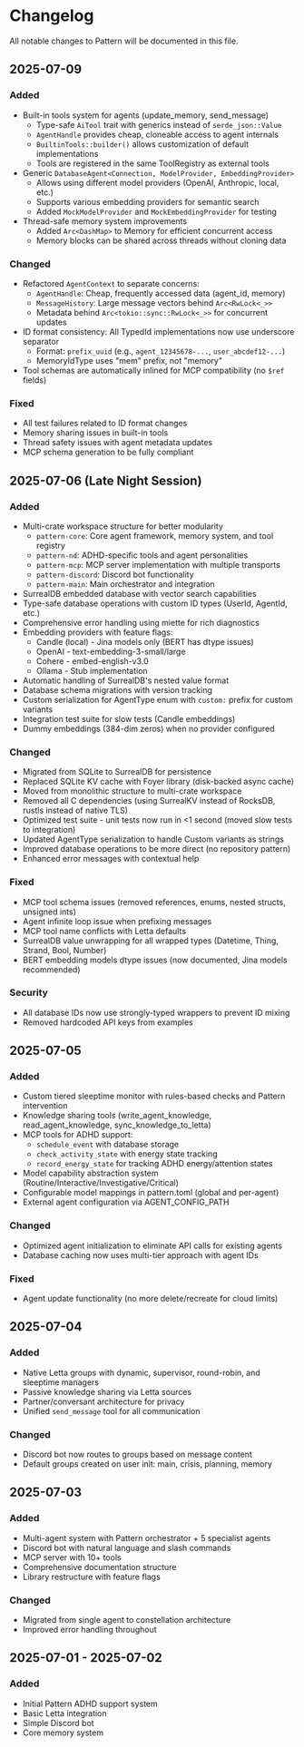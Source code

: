 # Changelog

All notable changes to Pattern will be documented in this file.

## 2025-07-09

### Added
- Built-in tools system for agents (update_memory, send_message)
  - Type-safe `AiTool` trait with generics instead of `serde_json::Value`
  - `AgentHandle` provides cheap, cloneable access to agent internals
  - `BuiltinTools::builder()` allows customization of default implementations
  - Tools are registered in the same ToolRegistry as external tools
- Generic `DatabaseAgent<Connection, ModelProvider, EmbeddingProvider>`
  - Allows using different model providers (OpenAI, Anthropic, local, etc.)
  - Supports various embedding providers for semantic search
  - Added `MockModelProvider` and `MockEmbeddingProvider` for testing
- Thread-safe memory system improvements
  - Added `Arc<DashMap>` to Memory for efficient concurrent access
  - Memory blocks can be shared across threads without cloning data

### Changed
- Refactored `AgentContext` to separate concerns:
  - `AgentHandle`: Cheap, frequently accessed data (agent_id, memory)
  - `MessageHistory`: Large message vectors behind `Arc<RwLock<_>>`
  - Metadata behind `Arc<tokio::sync::RwLock<_>>` for concurrent updates
- ID format consistency: All TypedId implementations now use underscore separator
  - Format: `prefix_uuid` (e.g., `agent_12345678-...`, `user_abcdef12-...`)
  - MemoryIdType uses "mem" prefix, not "memory"
- Tool schemas are automatically inlined for MCP compatibility (no `$ref` fields)

### Fixed
- All test failures related to ID format changes
- Memory sharing issues in built-in tools
- Thread safety issues with agent metadata updates
- MCP schema generation to be fully compliant

## 2025-07-06 (Late Night Session)

### Added
- Multi-crate workspace structure for better modularity
  - `pattern-core`: Core agent framework, memory system, and tool registry
  - `pattern-nd`: ADHD-specific tools and agent personalities
  - `pattern-mcp`: MCP server implementation with multiple transports
  - `pattern-discord`: Discord bot functionality
  - `pattern-main`: Main orchestrator and integration
- SurrealDB embedded database with vector search capabilities
- Type-safe database operations with custom ID types (UserId, AgentId, etc.)
- Comprehensive error handling using miette for rich diagnostics
- Embedding providers with feature flags:
  - Candle (local) - Jina models only (BERT has dtype issues)
  - OpenAI - text-embedding-3-small/large
  - Cohere - embed-english-v3.0
  - Ollama - Stub implementation
- Automatic handling of SurrealDB's nested value format
- Database schema migrations with version tracking
- Custom serialization for AgentType enum with `custom:` prefix for custom variants
- Integration test suite for slow tests (Candle embeddings)
- Dummy embeddings (384-dim zeros) when no provider configured

### Changed
- Migrated from SQLite to SurrealDB for persistence
- Replaced SQLite KV cache with Foyer library (disk-backed async cache)
- Moved from monolithic structure to multi-crate workspace
- Removed all C dependencies (using SurrealKV instead of RocksDB, rustls instead of native TLS)
- Optimized test suite - unit tests now run in <1 second (moved slow tests to integration)
- Updated AgentType serialization to handle Custom variants as strings
- Improved database operations to be more direct (no repository pattern)
- Enhanced error messages with contextual help

### Fixed
- MCP tool schema issues (removed references, enums, nested structs, unsigned ints)
- Agent infinite loop issue when prefixing messages
- MCP tool name conflicts with Letta defaults
- SurrealDB value unwrapping for all wrapped types (Datetime, Thing, Strand, Bool, Number)
- BERT embedding models dtype issues (now documented, Jina models recommended)

### Security
- All database IDs now use strongly-typed wrappers to prevent ID mixing
- Removed hardcoded API keys from examples

## 2025-07-05

### Added
- Custom tiered sleeptime monitor with rules-based checks and Pattern intervention
- Knowledge sharing tools (write_agent_knowledge, read_agent_knowledge, sync_knowledge_to_letta)
- MCP tools for ADHD support:
  - `schedule_event` with database storage
  - `check_activity_state` with energy state tracking
  - `record_energy_state` for tracking ADHD energy/attention states
- Model capability abstraction system (Routine/Interactive/Investigative/Critical)
- Configurable model mappings in pattern.toml (global and per-agent)
- External agent configuration via AGENT_CONFIG_PATH

### Changed
- Optimized agent initialization to eliminate API calls for existing agents
- Database caching now uses multi-tier approach with agent IDs

### Fixed
- Agent update functionality (no more delete/recreate for cloud limits)

## 2025-07-04

### Added
- Native Letta groups with dynamic, supervisor, round-robin, and sleeptime managers
- Passive knowledge sharing via Letta sources
- Partner/conversant architecture for privacy
- Unified `send_message` tool for all communication

### Changed
- Discord bot now routes to groups based on message content
- Default groups created on user init: main, crisis, planning, memory

## 2025-07-03

### Added
- Multi-agent system with Pattern orchestrator + 5 specialist agents
- Discord bot with natural language and slash commands
- MCP server with 10+ tools
- Comprehensive documentation structure
- Library restructure with feature flags

### Changed
- Migrated from single agent to constellation architecture
- Improved error handling throughout

## 2025-07-01 - 2025-07-02

### Added
- Initial Pattern ADHD support system
- Basic Letta integration
- Simple Discord bot
- Core memory system